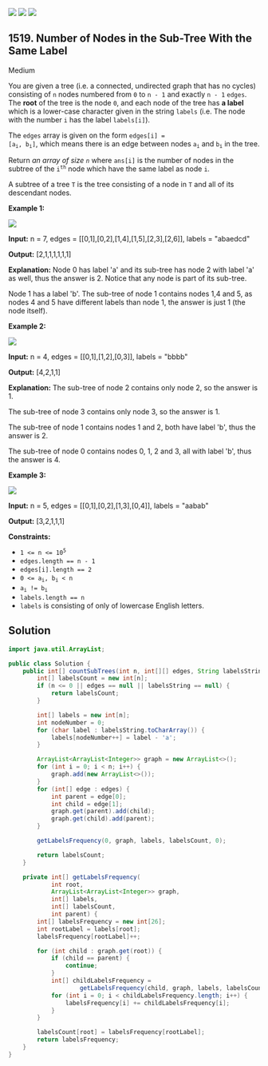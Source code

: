 [![](https://img.shields.io/github/stars/javadev/LeetCode-in-Java?label=Stars&style=flat-square)](https://github.com/javadev/LeetCode-in-Java)
[![](https://img.shields.io/github/forks/javadev/LeetCode-in-Java?label=Fork%20me%20on%20GitHub%20&style=flat-square)](https://github.com/javadev/LeetCode-in-Java/fork)
[![](https://img.shields.io/badge/-LeetCode%20in%20Kotlin-blue?style=flat-square)](https://github.com/javadev/LeetCode-in-Kotlin)

## 1519\. Number of Nodes in the Sub-Tree With the Same Label

Medium

You are given a tree (i.e. a connected, undirected graph that has no cycles) consisting of `n` nodes numbered from `0` to `n - 1` and exactly `n - 1` `edges`. The **root** of the tree is the node `0`, and each node of the tree has **a label** which is a lower-case character given in the string `labels` (i.e. The node with the number `i` has the label `labels[i]`).

The `edges` array is given on the form <code>edges[i] = [a<sub>i</sub>, b<sub>i</sub>]</code>, which means there is an edge between nodes <code>a<sub>i</sub></code> and <code>b<sub>i</sub></code> in the tree.

Return _an array of size `n`_ where `ans[i]` is the number of nodes in the subtree of the <code>i<sup>th</sup></code> node which have the same label as node `i`.

A subtree of a tree `T` is the tree consisting of a node in `T` and all of its descendant nodes.

**Example 1:**

![](https://assets.leetcode.com/uploads/2020/07/01/q3e1.jpg)

**Input:** n = 7, edges = \[\[0,1],[0,2],[1,4],[1,5],[2,3],[2,6]], labels = "abaedcd"

**Output:** [2,1,1,1,1,1,1]

**Explanation:** Node 0 has label 'a' and its sub-tree has node 2 with label 'a' as well, thus the answer is 2. Notice that any node is part of its sub-tree. 

Node 1 has a label 'b'. The sub-tree of node 1 contains nodes 1,4 and 5, as nodes 4 and 5 have different labels than node 1, the answer is just 1 (the node itself).

**Example 2:**

![](https://assets.leetcode.com/uploads/2020/07/01/q3e2.jpg)

**Input:** n = 4, edges = \[\[0,1],[1,2],[0,3]], labels = "bbbb"

**Output:** [4,2,1,1]

**Explanation:** The sub-tree of node 2 contains only node 2, so the answer is 1.

The sub-tree of node 3 contains only node 3, so the answer is 1. 

The sub-tree of node 1 contains nodes 1 and 2, both have label 'b', thus the answer is 2. 

The sub-tree of node 0 contains nodes 0, 1, 2 and 3, all with label 'b', thus the answer is 4.

**Example 3:**

![](https://assets.leetcode.com/uploads/2020/07/01/q3e3.jpg)

**Input:** n = 5, edges = \[\[0,1],[0,2],[1,3],[0,4]], labels = "aabab"

**Output:** [3,2,1,1,1]

**Constraints:**

*   <code>1 <= n <= 10<sup>5</sup></code>
*   `edges.length == n - 1`
*   `edges[i].length == 2`
*   <code>0 <= a<sub>i</sub>, b<sub>i</sub> < n</code>
*   <code>a<sub>i</sub> != b<sub>i</sub></code>
*   `labels.length == n`
*   `labels` is consisting of only of lowercase English letters.

## Solution

```java
import java.util.ArrayList;

public class Solution {
    public int[] countSubTrees(int n, int[][] edges, String labelsString) {
        int[] labelsCount = new int[n];
        if (n <= 0 || edges == null || labelsString == null) {
            return labelsCount;
        }

        int[] labels = new int[n];
        int nodeNumber = 0;
        for (char label : labelsString.toCharArray()) {
            labels[nodeNumber++] = label - 'a';
        }

        ArrayList<ArrayList<Integer>> graph = new ArrayList<>();
        for (int i = 0; i < n; i++) {
            graph.add(new ArrayList<>());
        }
        for (int[] edge : edges) {
            int parent = edge[0];
            int child = edge[1];
            graph.get(parent).add(child);
            graph.get(child).add(parent);
        }

        getLabelsFrequency(0, graph, labels, labelsCount, 0);

        return labelsCount;
    }

    private int[] getLabelsFrequency(
            int root,
            ArrayList<ArrayList<Integer>> graph,
            int[] labels,
            int[] labelsCount,
            int parent) {
        int[] labelsFrequency = new int[26];
        int rootLabel = labels[root];
        labelsFrequency[rootLabel]++;

        for (int child : graph.get(root)) {
            if (child == parent) {
                continue;
            }
            int[] childLabelsFrequency =
                    getLabelsFrequency(child, graph, labels, labelsCount, root);
            for (int i = 0; i < childLabelsFrequency.length; i++) {
                labelsFrequency[i] += childLabelsFrequency[i];
            }
        }

        labelsCount[root] = labelsFrequency[rootLabel];
        return labelsFrequency;
    }
}
```